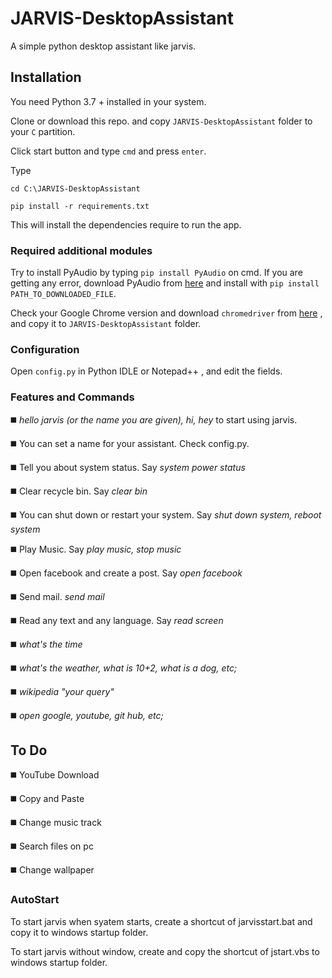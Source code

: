 # JARVIS-DesktopAssistant
A simple python desktop assistant like jarvis.

## Installation

You need Python 3.7 + installed in your system.

Clone or download this repo. and copy  ```JARVIS-DesktopAssistant``` folder to your ```C``` partition.

Click start button and type ```cmd``` and press ```enter```.

Type

```cd C:\JARVIS-DesktopAssistant```

```pip install -r requirements.txt```

This will install the dependencies require to run the app.

### Required additional modules

Try to install PyAudio by typing ```pip install PyAudio``` on cmd. If you are getting any error, download PyAudio from [here]( http://www.lfd.uci.edu/~gohlke/pythonlibs/#pyaudio?) and install with ```pip install PATH_TO_DOWNLOADED_FILE```.

Check your Google Chrome version and download ```chromedriver``` from [here](http://chromedriver.chromium.org/downloads) , and copy it to ```JARVIS-DesktopAssistant``` folder.

### Configuration

Open ```config.py``` in Python IDLE or Notepad++ , and edit the fields.

### Features and Commands

◼️ _hello jarvis (or the name you are given), hi, hey_ to start using jarvis.

◼️ You can set a name for your assistant. Check config.py.

◼️ Tell you about system status. Say _system power status_

◼️ Clear recycle bin. Say _clear bin_

◼️ You can shut down or restart your system. Say _shut down system, reboot system_

◼️ Play Music. Say _play music, stop music_

◼️ Open facebook and create a post. Say _open facebook_

◼️ Send mail. _send mail_

◼️ Read any text and any language. Say _read screen_

◼️ _what's the time_

◼️ _what's the weather, what is 10+2, what is a dog, etc;_

◼️ _wikipedia "your query"_

◼️ _open google, youtube, git hub, etc;_


## To Do

◼️ YouTube Download

◼️ Copy and Paste

◼️ Change music track

◼️ Search files on pc

◼️ Change wallpaper

### AutoStart

To start jarvis when syatem starts, create a shortcut of jarvisstart.bat and copy it to windows startup folder.

To start jarvis without window, create and copy the shortcut of jstart.vbs to windows startup folder.


